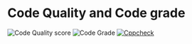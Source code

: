 # Code Quality and Code grade
![Code Quality score](https://api.codiga.io/project/31229/score/svg)                                             ![Code Grade](https://api.codiga.io/project/31229/status/svg)
[![Cppcheck](https://github.com/Mukuldidolkar/M1_CustomerBillingSystem_Application/actions/workflows/cppcheck.yml/badge.svg)](https://github.com/Mukuldidolkar/M1_CustomerBillingSystem_Application/actions/workflows/cppcheck.yml)

